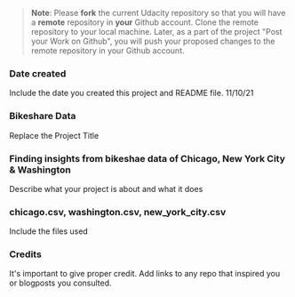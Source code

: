 >**Note**: Please **fork** the current Udacity repository so that you will have a **remote** repository in **your** Github account. Clone the remote repository to your local machine. Later, as a part of the project "Post your Work on Github", you will push your proposed changes to the remote repository in your Github account.

### Date created
Include the date you created this project and README file.
11/10/21

### Bikeshare Data
Replace the Project Title

### Finding insights from bikeshae data of Chicago, New York City & Washington
Describe what your project is about and what it does

### chicago.csv, washington.csv, new_york_city.csv
Include the files used

### Credits
It's important to give proper credit. Add links to any repo that inspired you or blogposts you consulted.

